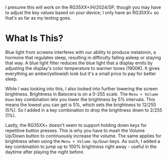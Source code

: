 I presume this will work on the RG35XX+/H/2024/SP, though you may have to adjust the key values based on your device; I only have an RG35XX+ so that's as far as my testing goes.

# What Is This?
Blue light from screens interferes with our ability to produce melatonin, a hormone that regulates sleep, resulting in difficulty falling asleep or staying that way. A blue light filter reduces the blue light that a display emits by adjusting the display's color temperature to warmer tones (1900K). It gives everything an amber/yellowish look but it's a small price to pay for better sleep.

While I was looking into this, I also looked into further lowering the screen brightness. Brightness in Batocera is on a 0-255 scale. The `Menu + Volume Down` key combination lets you lower the brightness by 5% intervals. This means the lowest you can get is 5%, which sets the brightness to 12/255 (5%). So I added in a key combination to drop the brightness down to 2/255 (1%).

Lastly, the RG35XX+ doesn't seem to support holding down keys for repetitive button presses. This is why you have to mash the Volume Up/Down button to continuously increase the volume. The same applies for brightness when using the `Menu + Volume Up/Down` keys. As such, I added a key combination to jump up to 100% brightness right away - useful in the daytime after playing the night before.

